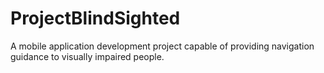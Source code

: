 # ProjectBlindSighted
A mobile application development project capable of providing navigation guidance to visually impaired people.
